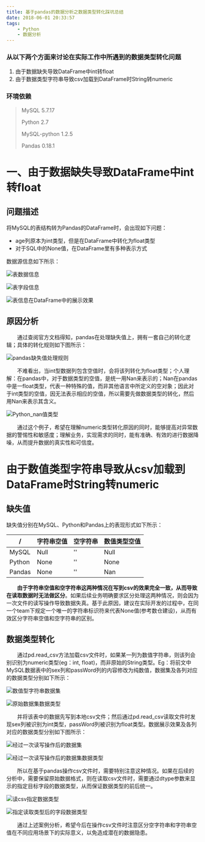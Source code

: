 ```yaml
---
title: 基于pandas的数据分析之数据类型转化踩坑总结
date: 2018-06-01 20:33:57
tags: 
	- Python
	- 数据分析
---
```


### 从以下两个方面来讨论在实际工作中所遇到的数据类型转化问题

1. 由于数据缺失导致DataFrame中int转float
2. 由于数据类型字符串导致csv加载到DataFrame时String转numeric

<!-- more -->

### 环境依赖

> MySQL 5.7.17
>
> Python 2.7
>
> MySQL-python 1.2.5
>
> Pandas 0.18.1

# 一、由于数据缺失导致DataFrame中int转float

## 问题描述

将MySQL的表结构转为Pandas的DataFrame时，会出现如下问题：

+ age列原本为int类型，但是在DataFrame中转化为float类型
+ 对于SQL中的None值，在DataFrame里有多种表示方式

数据源信息如下所示：

![表数据信息](./表数据信息.png)

![表字段信息](./表字段信息.png)

![表信息在DataFrame中的展示效果](./表信息在DataFrame中的展示效果.png)

## 原因分析

　　通过查阅官方文档得知，pandas在处理缺失值上，拥有一套自己的转化逻辑；具体的转化规则如下图所示：

![pandas缺失值处理规则](./pandas缺失值处理规则.png)

　　不难看出，当int型数据列包含空值时，会将该列转化为float类型；个人理解：在pandas中，对于数据类型的空值，是统一用Nan来表示的；Nan在pandas中是一float类型，代表一种特殊的值，而非其他语言中所定义的空对象；因此对于int类型的空值，因无法表示相应的空值，所以需要先做数据类型的转化，然后用Nan来表示其含义。

![Python_nan值类型](./Python_nan值类型.png)

　　通过这个例子，希望在理解numeric类型转化原因的同时，能够提高对异常数据的警惕性和敏感度；理解业务，实现需求的同时，能有准确、有效的进行数据降噪，从而提升数据的真实性和可信度。

# 由于数值类型字符串导致从csv加载到DataFrame时String转numeric

## 缺失值

缺失值分别在MySQL、Python和Pandas上的表现形式如下所示：

| /      | 字符串空值 | 空字符串 | 数值类型空值 |
| ------ | ----- | ---- | ------ |
| MySQL  | Null  | ''   | Null   |
| Python | None  | ''   | None   |
| Pandas | None  | ''   | Nan    |

　　**由于字符串空值和空字符串这两种情况在写到csv的效果完全一致，从而导致在读取数据时无法做区分**。如果后续业务明确要求区分处理这两种情况，则会因为一次文件的读写操作导致数据失真。基于此原因，建议在实际开发的过程中，在同一个team下规定一个唯一的字符串标识符来代表None值(参考数仓建设)，从而有效区分字符串空值和空字符串的区别。

## 数据类型转化

　　通过pd.read_csv方法加载csv文件时，如果某一列为数值字符串，则该列会别识别为numeric类型(eg：int, float)，而非原始的String类型。Eg：将前文中MySQL数据表中的sex列和passWord列的内容修改为纯数值，数据集及各列对应的数据类型分别如下所示：

![数值型字符串数据集](./数值型字符串数据集.png)

![原始数据集数据类型](./原始数据集数据类型.png)

　　并将该表中的数据先写到本地csv文件；然后通过pd.read_csv读取文件时发现sex列被识别为int类型，passWord列被识别为float类型。数据展示效果及各列对应的数据类型分别如下图所示：

![经过一次读写操作后的数据集](./经过一次读写操作后的数据集.png)

![经过一次读写操作后的数据集数据类型](./经过一次读写操作后的数据集数据类型.png)

　　所以在基于pandas操作csv文件时，需要特别注意这种情况。如果在后续的分析中，需要保留原始数据格式，则在读取csv文件时，需要通过dtype参数来显示的指定目标字段的数据类型，从而保证数据类型的前后统一。

![读csv指定数据类型](./读csv指定数据类型.png)

![指定读取类型后的字段数据类型](./指定读取类型后的字段数据类型.png)

　　通过上述案例分析，希望今后在操作csv文件时注意区分空字符串和字符串空值在不同应用场景下的实际意义，以免造成潜在的数据隐患。